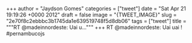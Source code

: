 
+++
author = "Jaydson Gomes"
categories = ["tweet"]
date = "Sat Apr 21 19:19:26 +0000 2012"
draft = false
image = "{TWEET_IMAGE}"
slug = "2e70f8c2ebbbc3b1745da1e639519748f5d8db06"
tags = ["tweet"]
title = """RT @madeinnordeste: Uai u..."""
+++
RT @madeinnordeste: Uai uai ! #pernambucojs
